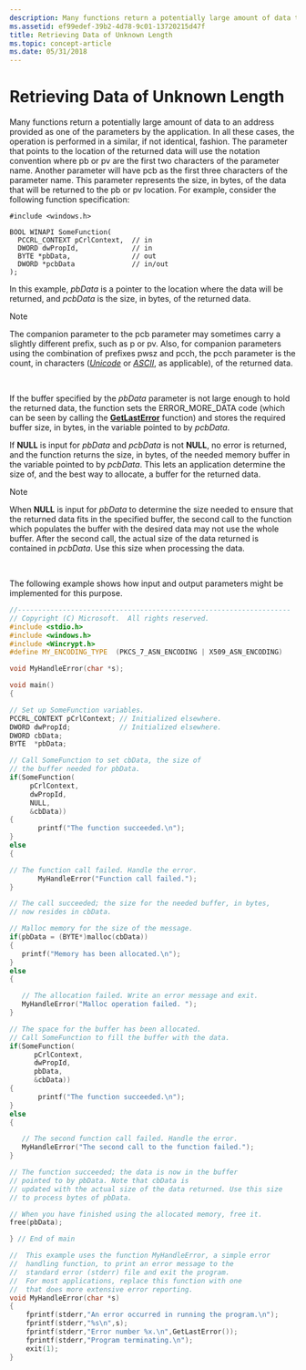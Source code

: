 ```yaml
---
description: Many functions return a potentially large amount of data to an address provided as one of the parameters by the application.
ms.assetid: ef99edef-39b2-4d78-9c01-13720215d47f
title: Retrieving Data of Unknown Length
ms.topic: concept-article
ms.date: 05/31/2018
---
```


# Retrieving Data of Unknown Length

Many functions return a potentially large amount of data to an address provided as one of the parameters by the application. In all these cases, the operation is performed in a similar, if not identical, fashion. The parameter that points to the location of the returned data will use the notation convention where pb or pv are the first two characters of the parameter name. Another parameter will have pcb as the first three characters of the parameter name. This parameter represents the size, in bytes, of the data that will be returned to the pb or pv location. For example, consider the following function specification:

``` syntax
#include <windows.h>

BOOL WINAPI SomeFunction(
  PCCRL_CONTEXT pCrlContext,  // in
  DWORD dwPropId,             // in
  BYTE *pbData,               // out
  DWORD *pcbData              // in/out
);
```

In this example, *pbData* is a pointer to the location where the data will be returned, and *pcbData* is the size, in bytes, of the returned data.

> [!Note]  
> The companion parameter to the pcb parameter may sometimes carry a slightly different prefix, such as p or pv. Also, for companion parameters using the combination of prefixes pwsz and pcch, the pcch parameter is the count, in characters ([*Unicode*](../secgloss/u-gly.md) or [*ASCII*](../secgloss/a-gly.md), as applicable), of the returned data.

 

If the buffer specified by the *pbData* parameter is not large enough to hold the returned data, the function sets the ERROR\_MORE\_DATA code (which can be seen by calling the [**GetLastError**](/windows/win32/api/errhandlingapi/nf-errhandlingapi-getlasterror) function) and stores the required buffer size, in bytes, in the variable pointed to by *pcbData*.

If **NULL** is input for *pbData* and *pcbData* is not **NULL**, no error is returned, and the function returns the size, in bytes, of the needed memory buffer in the variable pointed to by *pcbData*. This lets an application determine the size of, and the best way to allocate, a buffer for the returned data.

> [!Note]  
> When **NULL** is input for *pbData* to determine the size needed to ensure that the returned data fits in the specified buffer, the second call to the function which populates the buffer with the desired data may not use the whole buffer. After the second call, the actual size of the data returned is contained in *pcbData*. Use this size when processing the data.

 

The following example shows how input and output parameters might be implemented for this purpose.


```C++
//-------------------------------------------------------------------
// Copyright (C) Microsoft.  All rights reserved.
#include <stdio.h>
#include <windows.h>
#include <Wincrypt.h>
#define MY_ENCODING_TYPE  (PKCS_7_ASN_ENCODING | X509_ASN_ENCODING)

void MyHandleError(char *s);

void main()
{

// Set up SomeFunction variables.
PCCRL_CONTEXT pCrlContext; // Initialized elsewhere.
DWORD dwPropId;            // Initialized elsewhere.
DWORD cbData;
BYTE  *pbData;

// Call SomeFunction to set cbData, the size of 
// the buffer needed for pbData.
if(SomeFunction(
     pCrlContext, 
     dwPropId, 
     NULL, 
     &cbData))
{
       printf("The function succeeded.\n");
}
else
{

// The function call failed. Handle the error.
       MyHandleError("Function call failed.");
}

// The call succeeded; the size for the needed buffer, in bytes, 
// now resides in cbData.

// Malloc memory for the size of the message.
if(pbData = (BYTE*)malloc(cbData))
{
   printf("Memory has been allocated.\n");
}
else
{

   // The allocation failed. Write an error message and exit.
   MyHandleError("Malloc operation failed. ");
}

// The space for the buffer has been allocated.
// Call SomeFunction to fill the buffer with the data.
if(SomeFunction(
      pCrlContext, 
      dwPropId, 
      pbData, 
      &cbData))
{
       printf("The function succeeded.\n");
}
else
{

   // The second function call failed. Handle the error.
   MyHandleError("The second call to the function failed.");
}

// The function succeeded; the data is now in the buffer
// pointed to by pbData. Note that cbData is
// updated with the actual size of the data returned. Use this size 
// to process bytes of pbData.

// When you have finished using the allocated memory, free it.
free(pbData);

} // End of main

//  This example uses the function MyHandleError, a simple error
//  handling function, to print an error message to the 
//  standard error (stderr) file and exit the program. 
//  For most applications, replace this function with one 
//  that does more extensive error reporting.
void MyHandleError(char *s)
{
    fprintf(stderr,"An error occurred in running the program.\n");
    fprintf(stderr,"%s\n",s);
    fprintf(stderr,"Error number %x.\n",GetLastError());
    fprintf(stderr,"Program terminating.\n");
    exit(1);
}
```



 

 

